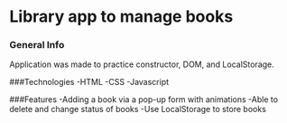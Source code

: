 # Library app to manage books

### General Info
Application was made to practice constructor, DOM, and LocalStorage.


###Technologies
-HTML
-CSS
-Javascript

###Features
-Adding a book via a pop-up form with animations
-Able to delete and change status of books
-Use LocalStorage to store books


